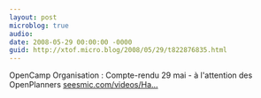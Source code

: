 ```yaml
---
layout: post
microblog: true
audio: 
date: 2008-05-29 00:00:00 -0000
guid: http://xtof.micro.blog/2008/05/29/t822876835.html
---
```

OpenCamp Organisation : Compte-rendu 29 mai - à l'attention des OpenPlanners [seesmic.com/videos/Ha...](http://seesmic.com/videos/Haw0Dg7Ihk)
